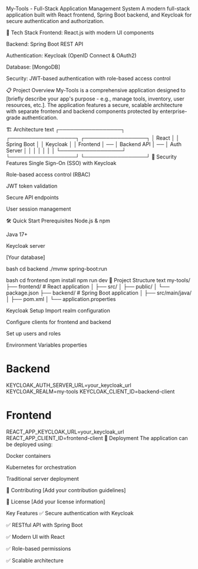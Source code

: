 My-Tools - Full-Stack Application Management System
A modern full-stack application built with React frontend, Spring Boot backend, and Keycloak for secure authentication and authorization.

🚀 Tech Stack
Frontend: React.js with modern UI components

Backend: Spring Boot REST API

Authentication: Keycloak (OpenID Connect & OAuth2)

Database: [MongoDB]

Security: JWT-based authentication with role-based access control

📋 Project Overview
My-Tools is a comprehensive application designed to [briefly describe your app's purpose - e.g., manage tools, inventory, user resources, etc.]. The application features a secure, scalable architecture with separate frontend and backend components protected by enterprise-grade authentication.

🏗️ Architecture
text
┌─────────────────┐ ┌──────────────────┐ ┌─────────────────┐
│ React │ │ Spring Boot │ │ Keycloak │
│ Frontend │ ── │ Backend API │ ── │ Auth Server │
│ │ │ │ │ │
└─────────────────┘ └──────────────────┘ └─────────────────┘
🔐 Security Features
Single Sign-On (SSO) with Keycloak

Role-based access control (RBAC)

JWT token validation

Secure API endpoints

User session management

🛠️ Quick Start
Prerequisites
Node.js & npm

Java 17+

Keycloak server

[Your database]

<!-------------------------------------------------------  Backend Setup ----------------------------------------------------------------------------------->

bash
cd backend
./mvnw spring-boot:run

<!-------------------------------------------------------  Frontend Setup ---------------------------------------------------------------------------------->

bash
cd frontend
npm install
npm run dev
📁 Project Structure
text
my-tools/
├── frontend/ # React application
│ ├── src/
│ ├── public/
│ └── package.json
├── backend/ # Spring Boot application
│ ├── src/main/java/
│ ├── pom.xml
│ └── application.properties

Keycloak Setup
Import realm configuration

Configure clients for frontend and backend

Set up users and roles

Environment Variables
properties

# Backend

KEYCLOAK_AUTH_SERVER_URL=your_keycloak_url
KEYCLOAK_REALM=my-tools
KEYCLOAK_CLIENT_ID=backend-client

# Frontend

REACT_APP_KEYCLOAK_URL=your_keycloak_url
REACT_APP_CLIENT_ID=frontend-client
🚀 Deployment
The application can be deployed using:

Docker containers

Kubernetes for orchestration

Traditional server deployment

🤝 Contributing
[Add your contribution guidelines]

📄 License
[Add your license information]

Key Features
✅ Secure authentication with Keycloak

✅ RESTful API with Spring Boot

✅ Modern UI with React

✅ Role-based permissions

✅ Scalable architecture
